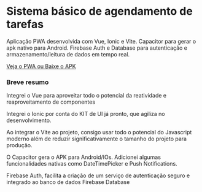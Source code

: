 <h1>Sistema básico de agendamento de tarefas</h1>

Aplicação PWA desenvolvida com Vue, Ionic e Vite. Capacitor para gerar o apk nativo para Android. Firebase Auth e Database para autenticação e armazenamento/leitura de dados em tempo real.

<a href="https://ionic-project-bd4a7.web.app">Veja o PWA ou Baixe o APK</a>

<h3>Breve resumo</h3>
<p>Integrei o Vue para aproveitar todo o potencial da reatividade e reaproveitamento de componentes</p>
<p>Integrei o Ionic por conta do KIT de UI já pronto, que agiliza no desenvolvimento.</p>
<p>Ao integrar o Vite ao projeto, consigo usar todo o potencial do Javascript moderno além de reduzir significativamente o tamanho do projeto para produção.</p>
<p>O Capacitor gera o APK para Android/IOs. Adicionei algumas funcionalidades nativas como DateTimePicker e Push Notifications.</p>
<p>Firebase Auth, facilita a criação de um serviço de autenticação seguro e integrado ao banco de dados Firebase Database</p>
